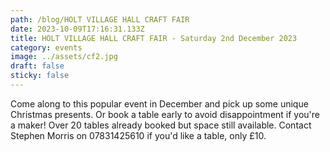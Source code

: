 ```yaml
---
path: /blog/HOLT VILLAGE HALL CRAFT FAIR
date: 2023-10-09T17:16:31.133Z
title: HOLT VILLAGE HALL CRAFT FAIR - Saturday 2nd December 2023
category: events
image: ../assets/cf2.jpg
draft: false
sticky: false
---
```

Come along to this popular event in December and pick up some unique Christmas presents.  Or book a table early to avoid disappointment if you're a maker! Over 20 tables already booked but space still available.  Contact Stephen Morris on 07831425610 if you'd like a table, only £10.
